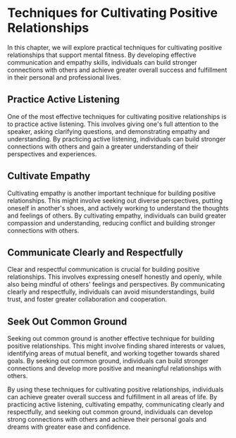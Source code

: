 Techniques for Cultivating Positive Relationships
================================================================================================

In this chapter, we will explore practical techniques for cultivating positive relationships that support mental fitness. By developing effective communication and empathy skills, individuals can build stronger connections with others and achieve greater overall success and fulfillment in their personal and professional lives.

Practice Active Listening
-------------------------

One of the most effective techniques for cultivating positive relationships is to practice active listening. This involves giving one's full attention to the speaker, asking clarifying questions, and demonstrating empathy and understanding. By practicing active listening, individuals can build stronger connections with others and gain a greater understanding of their perspectives and experiences.

Cultivate Empathy
-----------------

Cultivating empathy is another important technique for building positive relationships. This might involve seeking out diverse perspectives, putting oneself in another's shoes, and actively working to understand the thoughts and feelings of others. By cultivating empathy, individuals can build greater compassion and understanding, reducing conflict and building stronger connections with others.

Communicate Clearly and Respectfully
------------------------------------

Clear and respectful communication is crucial for building positive relationships. This involves expressing oneself honestly and openly, while also being mindful of others' feelings and perspectives. By communicating clearly and respectfully, individuals can avoid misunderstandings, build trust, and foster greater collaboration and cooperation.

Seek Out Common Ground
----------------------

Seeking out common ground is another effective technique for building positive relationships. This might involve finding shared interests or values, identifying areas of mutual benefit, and working together towards shared goals. By seeking out common ground, individuals can build stronger connections and develop more positive and meaningful relationships with others.

By using these techniques for cultivating positive relationships, individuals can achieve greater overall success and fulfillment in all areas of life. By practicing active listening, cultivating empathy, communicating clearly and respectfully, and seeking out common ground, individuals can develop strong connections with others and achieve their personal goals and dreams with greater ease and confidence.
